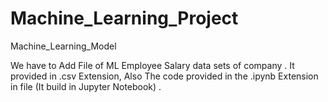 # Machine_Learning_Project
Machine_Learning_Model

We have to Add File of ML Employee Salary data sets of company . It provided in .csv Extension,
Also The code provided in the .ipynb Extension in file (It build in Jupyter Notebook) .
